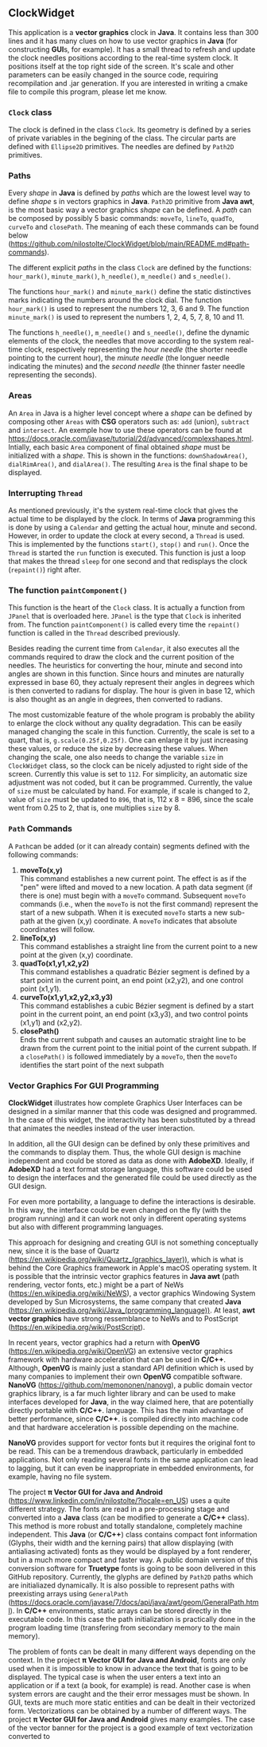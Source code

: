 ## ClockWidget

This application is a **vector graphics** clock in **Java**. It contains less than 300 lines and it has many clues on how to use vector graphics in **Java** (for constructing **GUI**s, for example). It has a small thread to refresh and update the clock needles positions according to the real-time system clock. It positions itself at the top right side of the screen. It's scale and other parameters can be easily changed in the source code, requiring recompilation and .jar generation. If you are interested in writing a cmake file to compile this program, please let me know.

### `Clock` class

The clock is defined in the class `Clock`. Its geometry is defined by a series of private variables in the begining of the class. The circular parts are defined with `Ellipse2D` primitives. The needles are defined by `Path2D` primitives.

### Paths

Every _shape_ in **Java** is defined by _paths_ which are the lowest level way to define _shape_ s in vectors graphics in **Java**. `Path2D` primitive from **Java awt**, is the most basic way a vector graphics _shape_ can be defined. A _path_ can be composed by possibly 5 basic commands: `moveTo`, `lineTo`, `quadTo`, `curveTo` and `closePath`. The meaning of each these commands can be found below (https://github.com/nilostolte/ClockWidget/blob/main/README.md#path-commands).

The different explicit _paths_ in the class `Clock` are defined by the functions: `hour_mark()`, `minute_mark()`, `h_needle()`, `m_needle()` and `s_needle()`.

The functions `hour_mark()` and `minute_mark()` define the static distinctives marks indicating the numbers around the clock dial. The function `hour_mark()` is used to represent the numbers 12, 3, 6 and 9. The function `minute_mark()` is used to represent the numbers 1, 2, 4, 5, 7, 8, 10 and 11.

The functions `h_needle()`, `m_needle()` and `s_needle()`, define the dynamic elements of the clock, the needles that move according to the system real-time clock, respectively representing the _hour needle_ (the shorter needle pointing to the current hour), the _minute needle_ (the longuer needle indicating the minutes) and the _second needle_ (the thinner faster needle representing the seconds).

### Areas

An `Area` in Java is a higher level concept where a _shape_ can be defined by composing other `Areas` with **CSG** operators such as: `add` (union), `subtract` and `intersect`. An exemple how to use these operators can be found at https://docs.oracle.com/javase/tutorial/2d/advanced/complexshapes.html. Intially, each basic `Area` component of final obtained _shape_ must be initialized with a _shape_. This is shown in the functions: `downShadowArea()`, `dialRimArea()`, and `dialArea()`. The resulting `Area` is the final shape to be displayed.

### Interrupting `Thread`

As mentioned previously, it's the system real-time clock that gives the actual time to be displayed by the clock. In terms of **Java** programming this is done by using a `Calendar` and getting the actual hour, minute and second. However, in order to update the clock at every second, a `Thread` is used. This is implemented by the functions `start()`, `stop()` and `run()`. Once the `Thread` is started the `run` function is executed. This function is just a loop that makes the thread `sleep` for one second and that redisplays the clock (`repaint()`) right after.

### The function `paintComponent()`

This function is the heart of the `Clock` class. It is actually a function from `JPanel` that is overloaded here. `JPanel` is the type that `Clock` is inherited from. The function `paintComponent()` is called every time the `repaint()` function is called in the `Thread` described previously.

Besides reading the current time from `Calendar`, it also executes all the commands required to draw the clock and the current position of the needles. The heuristics for converting the hour, minute and second into angles are shown in this function. Since hours and minutes are naturally expressed in base 60, they actualy represent their angles in degrees which is then converted to radians for display. The hour is given in base 12, which is also thought as an angle in degrees, then converted to radians.

The most customizable feature of the whole program is probably the ability to enlarge the clock without any quality degradation. This can be easily managed changing the scale in this function. Currently, the scale is set to a quart, that is, `g.scale(0.25f,0.25f)`. One can enlarge it by just increasing these values, or reduce the size by decreasing these values. When changing the scale, one also needs to change the variable `size` in `ClockWidget` class, so the clock can be nicely adjusted to right side of the screen. Currently this value is set to `112`. For simplicity, an automatic size adjustment was not coded, but it can be programmed. Currently, the value of `size` must be calculated by hand. For example, if scale is changed to 2, value of `size` must be updated to `896`, that is, 112 x 8 = 896, since the scale went from 0.25 to 2, that is, one multiplies `size` by 8.

### `Path` Commands

A `Path`can be added (or it can already contain) segments defined with the following commands:

1. **moveTo(x,y)**<br>
This command establishes a new current point. The effect is as if the "pen" were lifted and moved to a new location. A path data segment (if there is one) must begin with a `moveTo` command. Subsequent `moveTo` commands (i.e., when the `moveTo` is not the first command) represent the start of a new subpath.
When it is executed `moveTo` starts a new sub-path at the given (x,y) coordinate. A `moveTo` indicates that absolute coordinates will follow.
2. **lineTo(x,y)**<br>
This command establishes a straight line from the current point to a new point at the given (x,y) coordinate.
3. **quadTo(x1,y1,x2,y2)**<br>
This command establishes a quadratic Bézier segment is defined by a start point in the current point, an end point (x2,y2), and one control point (x1,y1).
4. **curveTo(x1,y1,x2,y2,x3,y3)**<br>
This command establishes a cubic Bézier segment is defined by a start point in the current point, an end point (x3,y3), and two control points (x1,y1) and (x2,y2).
5. **closePath()**<br>
Ends the current subpath and causes an automatic straight line to be drawn from the current point to the initial point of the current subpath. If a `closePath()` is followed immediately by a `moveTo`, then the `moveTo` identifies the start point of the next subpath

### Vector Graphics For GUI Programming

**ClockWidget** illustrates how complete Graphics User Interfaces can be designed in a similar manner that this code was designed and programmed. In the case of this widget, the interactivity has been substituted by a thread that animates the needles instead of the user interaction.

In addition, all the GUI design can be defined by only these primitives and the commands to display them. Thus, the whole GUI design is machine independent and could be stored as data as done with **AdobeXD**. Ideally, if **AdobeXD** had a text format storage language, this software could be used to design the interfaces and the generated file could be used directly as the GUI design.

For even more portability, a language to define the interactions is desirable. In this way, the interface could be even changed on the fly (with the program running) and it can work not only in different operating systems but also with different programming languages.

This approach for designing and creating GUI is not something conceptually new, since it is the base of Quartz (https://en.wikipedia.org/wiki/Quartz_(graphics_layer)), which is what is behind the Core Graphics framework in Apple's macOS operating system. It is possible that the intrinsic vector graphics features in **Java awt** (path rendering, vector fonts, etc.) might be a part of NeWs (https://en.wikipedia.org/wiki/NeWS), a vector graphics Windowing System developed by Sun Microsystems, the same company that created **Java** (https://en.wikipedia.org/wiki/Java_(programming_language)). At least, **awt vector graphics** have strong ressemblance to NeWs and to PostScript (https://en.wikipedia.org/wiki/PostScript).

In recent years, vector graphics had a return with **OpenVG** (https://en.wikipedia.org/wiki/OpenVG) an extensive vector graphics framework with hardware acceleration that can be used in **C/C++**. Although, **OpenVG** is mainly just a standard API definition which is used by many companies to implement their own **OpenVG** compatible software. **NanoVG** (https://github.com/memononen/nanovg), a public domain vector graphics library, is a far much lighter library and can be used to make interfaces developed for **Java**, in the way claimed here, that are potentially directly portable with **C/C++**. language. This has the main advantage of better performance, since **C/C++**. is compiled directly into machine code and that hardware acceleration is possible depending on the machine.

**NanoVG** provides support for vector fonts but it requires the original font to be read. This can be a tremendous drawback, particularly in embedded applications. Not only reading several fonts in the same application can lead to lagging, but it can even be inappropriate in embedded environments, for example, having no file system.

The project **π Vector GUI for Java and Android** (https://www.linkedin.com/in/nilostolte/?locale=en_US) uses a quite different strategy. The fonts are read in a pre-processing stage and converted into a **Java** class (can be modified to generate a **C/C++** class). This method is more robust and totally standalone, completely machine independent. This **Java** (or **C/C++**) class contains compact font information (Glyphs, their width and the kerning pairs) that allow displaying (with antialiasing activated) fonts as they would be displayed by a font renderer, but in a much more compact and faster way. A public domain version of this conversion software for **Truetype** fonts is going to be soon delivered in this GitHub repository. Currently, the glyphs are defined by `Path2D` paths which are initialiazed dynamically. It is also possible to represent paths with preexisting arrays using `GeneralPath` (https://docs.oracle.com/javase/7/docs/api/java/awt/geom/GeneralPath.html). In **C/C++** environments, static arrays can be stored directly in the executable code. In this case the path initialization is practically done in the program loading time (transfering from secondary memory to the main memory).

The problem of fonts can be dealt in many different ways depending on the context. In the project **π Vector GUI for Java and Android**, fonts are only used when it is impossible to know in advance the text that is going to be displayed. The typical case is when the user enters a text into an application or if a text (a book, for example) is read. Another case is when system errors are caught and the their error messages must be shown. In GUI, texts are much more static entities and can be dealt in their vectorized form. Vectorizations can be obtained by a number of different ways. The project **π Vector GUI for Java and Android** gives many examples. The case of the vector banner for the project is a good example of text vectorization converted to  
